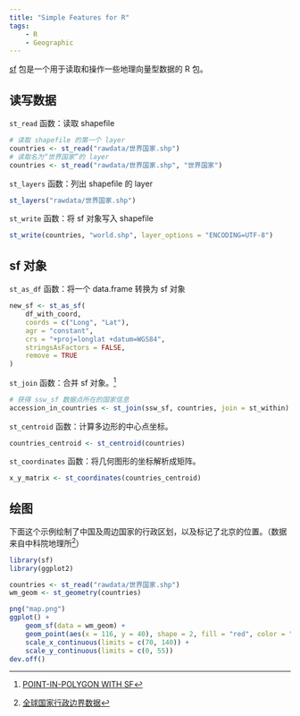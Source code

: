 ```yaml
---
title: "Simple Features for R"
tags:
    - R
    - Geographic
---
```


[sf](https://r-spatial.github.io/sf/index.html) 包是一个用于读取和操作一些地理向量型数据的 R 包。

## 读写数据
`st_read` 函数：读取 shapefile

```r
# 读取 shapefile 的第一个 layer
countries <- st_read("rawdata/世界国家.shp")
# 读取名为“世界国家”的 layer
countries <- st_read("rawdata/世界国家.shp", "世界国家")
```

`st_layers` 函数：列出 shapefile 的 layer
```r
st_layers("rawdata/世界国家.shp")
```

`st_write` 函数：将 sf 对象写入 shapefile
```r
st_write(countries, "world.shp", layer_options = "ENCODING=UTF-8")
```

## sf 对象
`st_as_df` 函数：将一个 data.frame 转换为 sf 对象
```r
new_sf <- st_as_sf(
    df_with_coord,
    coords = c("Long", "Lat"),
    agr = "constant",
    crs = "+proj=longlat +datum=WGS84",
    stringsAsFactors = FALSE,
    remove = TRUE
)
```

`st_join` 函数：合并 sf 对象。[^1]
```r
# 获得 ssw_sf 数据点所在的国家信息
accession_in_countries <- st_join(ssw_sf, countries, join = st_within)
```

`st_centroid`  函数：计算多边形的中心点坐标。
```r
countries_centroid <- st_centroid(countries)
```

`st_coordinates` 函数：将几何图形的坐标解析成矩阵。
```r
x_y_matrix <- st_coordinates(countries_centroid)
```

## 绘图

下面这个示例绘制了中国及周边国家的行政区划，以及标记了北京的位置。（数据来自中科院地理所[^2]）

```R
library(sf)
library(ggplot2)

countries <- st_read("rawdata/世界国家.shp")
wm_geom <- st_geometry(countries)

png("map.png")
ggplot() +
    geom_sf(data = wm_geom) +
    geom_point(aes(x = 116, y = 40), shape = 2, fill = "red", color = "red") +
    scale_x_continuous(limits = c(70, 140)) +
    scale_y_continuous(limits = c(0, 55))
dev.off()

```

[^1]: [POINT-IN-POLYGON WITH SF](https://mattherman.info/blog/point-in-poly/)
[^2]: [全球国家行政边界数据](https://www.resdc.cn/data.aspx?DATAID=205)